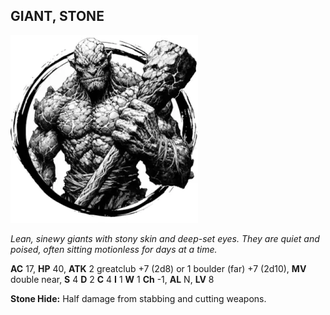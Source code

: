 ## GIANT, STONE

![](images/giant-stone.webp)

_Lean, sinewy giants with stony skin and deep-set eyes. They are quiet and poised, often sitting motionless for days at a time._

**AC** 17, **HP** 40, **ATK** 2 greatclub +7 (2d8) or 1 boulder (far) +7 (2d10), **MV** double near, **S** 4 **D** 2 **C** 4 **I** 1 **W** 1 **Ch** -1, **AL** N, **LV** 8

**Stone Hide:** Half damage from stabbing and cutting weapons.

